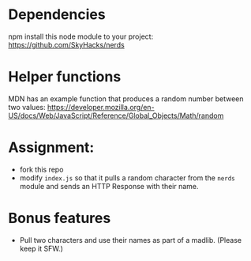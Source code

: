 
# Dependencies

npm install this node module to your project: https://github.com/SkyHacks/nerds

# Helper functions

MDN has an example function that produces a random number between two values: https://developer.mozilla.org/en-US/docs/Web/JavaScript/Reference/Global_Objects/Math/random

# Assignment:

- fork this repo
- modify `index.js` so that it pulls a random character from the `nerds` module and sends an HTTP Response with their name.

# Bonus features

- Pull two characters and use their names as part of a madlib. (Please keep it SFW.)
